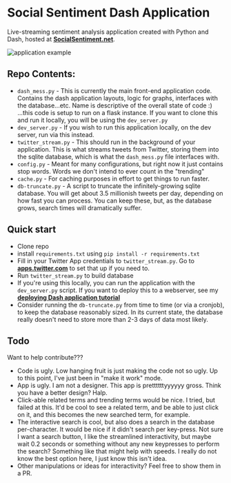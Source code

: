# Social Sentiment Dash Application
Live-streaming sentiment analysis application created with Python and Dash, hosted at [**SocialSentiment.net**](http://socialsentiment.net/).

![application example](https://github.com/Sentdex/socialsentiment/blob/master/DXzF9pyUQAAX1V7.jpg)

## Repo Contents: 
- `dash_mess.py` - This is currently the main front-end application code. Contains the dash application layouts, logic for graphs, interfaces with the database...etc. Name is descriptive of the overall state of code :) ...this code is setup to run on a flask instance. If you want to clone this and run it locally, you will be using the `dev_server.py`
- `dev_server.py` - If you wish to run this application locally, on the dev server, run via this instead.
- `twitter_stream.py` - This should run in the background of your application. This is what streams tweets from Twitter, storing them into the sqlite database, which is what the `dash_mess.py` file interfaces with. 
- `config.py` - Meant for many configurations, but right now it just contains stop words. Words we don't intend to ever count in the "trending"
- `cache.py` -  For caching purposes in effort to get things to run faster. 
- `db-truncate.py` - A script to truncate the infinitely-growing sqlite database. You will get about 3.5 millionish tweets per day, depending on how fast you can process. You can keep these, but, as the database grows, search times will dramatically suffer. 

## Quick start

- Clone repo
- install `requirements.txt` using `pip install -r requirements.txt`
- Fill in your Twitter App credentials to `twitter_stream.py`. Go to [**apps.twitter.com**](https://apps.twitter.com/) to set that up if you need to.
- Run `twitter_stream.py` to build database
- If you're using this locally, you can run the application with the `dev_server.py` script. If you want to deploy this to a webserver, see my [**deploying Dash application tutorial**](https://pythonprogramming.net/deploy-vps-dash-data-visualization/)
- Consider running the `db-truncate.py` from time to time (or via a cronjob), to keep the database reasonably sized. In its current state, the database really doesn't need to store more than 2-3 days of data most likely. 


## Todo

Want to help contribute???

- Code is ugly. Low hanging fruit is just making the code not so ugly. Up to this point, I've just been in "make it work" mode.
- App is ugly. I am not a designer. This app is prettttttyyyyyy gross. Think you have a better design? Halp. 
- Click-able related terms and trending terms would be nice. I tried, but failed at this. It'd be cool to see a related term, and be able to just click on it, and this becomes the new searched term, for example.
- The interactive search is cool, but also does a search in the database per-character. It would be nice if it didn't search per key-press. Not sure I want a search button, I like the streamlined interactivity, but maybe wait 0.2 seconds or something without any new keypresses to perform the search? Something like that might help with speeds. I really do not know the best option here, I just know this isn't idea.
- Other manipulations or ideas for interactivity? Feel free to show them in a PR.



